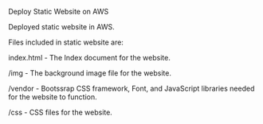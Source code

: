 Deploy Static Website on AWS

Deployed static website in AWS.

Files included in static website are: 

index.html - The Index document for the website.


/img - The background image file for the website.


/vendor - Bootssrap CSS framework, Font, and JavaScript libraries needed for the website to function.


/css - CSS files for the website.


